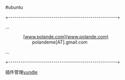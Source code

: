#ubuntu  

+-----------------------------------------------------+

...

&emsp;&emsp;&emsp;&emsp;[www.polande.com](www.polande.com)  
&emsp;&emsp;&emsp;&emsp;&emsp;&emsp;polandeme[AT].gmail.com

...

+-----------------------------------------------------+

插件管理[vundle](https://github.com/gmarik/Vundle.vim)

